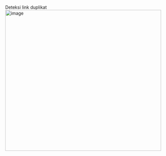 Deteksi link duplikat
<img width="497" height="448" alt="image" src="https://github.com/user-attachments/assets/e3fa0d57-aaf8-4660-8e24-579d8d266c31" />
